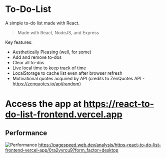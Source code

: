 # To-Do-List
A simple to-do list made with React.

> Made with React, NodeJS, and Express

Key features:
- Aesthetically Pleasing (well, for some)
- Add and remove to-dos
- Clear all to-dos
- Live local time to keep track of time
- LocalStorage to cache list even after browser refresh
- Motivational quotes acquired by API (credits to ZenQuotes API - https://zenquotes.io/api/random)

# Access the app at https://react-to-do-list-frontend.vercel.app

## Performance 
![Performance](https://i.imgur.com/BS02841.png)
https://pagespeed.web.dev/analysis/https-react-to-do-list-frontend-vercel-app/0ra2vyrcu9?form_factor=desktop

